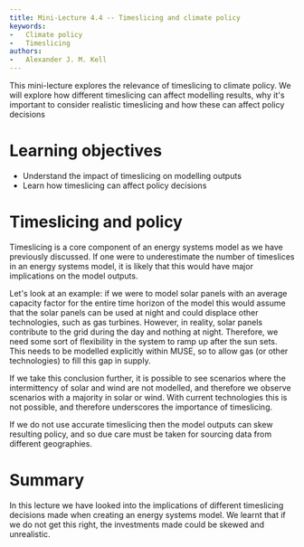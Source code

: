 ```yaml
---
title: Mini-Lecture 4.4 -- Timeslicing and climate policy
keywords:
-   Climate policy
-   Timeslicing
authors:
-   Alexander J. M. Kell
---
```


This mini-lecture explores the relevance of timeslicing to climate policy. We will explore how different timeslicing can affect modelling results, why it's important to consider realistic timeslicing and how these can affect policy decisions

# Learning objectives

- Understand the impact of timeslicing on modelling outputs
- Learn how timeslicing can affect policy decisions

# Timeslicing and policy

Timeslicing is a core component of an energy systems model as we have previously discussed. If one were to underestimate the number of timeslices in an energy systems model, it is likely that this would have major implications on the model outputs. 

Let's look at an example: if we were to model solar panels with an average capacity factor for the entire time horizon of the model this would assume that the solar panels can be used at night and could displace other technologies, such as gas turbines. However, in reality, solar panels contribute to the grid during the day and nothing at night. Therefore, we need some sort of flexibility in the system to ramp up after the sun sets. This needs to be modelled explicitly within MUSE, so to allow gas (or other technologies) to fill this gap in supply. 

If we take this conclusion further, it is possible to see scenarios where the intermittency of solar and wind are not modelled, and therefore we observe scenarios with a majority in solar or wind. With current technologies this is not possible, and therefore underscores the importance of timeslicing. 

If we do not use accurate timeslicing then the model outputs can skew resulting policy, and so due care must be taken for sourcing data from different geographies.

# Summary

In this lecture we have looked into the implications of different timeslicing decisions made when creating an energy systems model. We learnt that if we do not get this right, the investments made could be skewed and unrealistic. 

